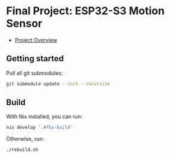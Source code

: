 # Final Project: ESP32-S3 Motion Sensor

- [Project Overview](https://github.com/cu-ecen-aeld/final-project-felschr/wiki/Project-Overview)

## Getting started

Pull all git submodules:

```sh
git submodule update --init --recursive
```

## Build

With Nix installed, you can run:

```sh
nix develop '.#fhs-build'
```

Otherwise, run:

```sh
./rebuild.sh
```
